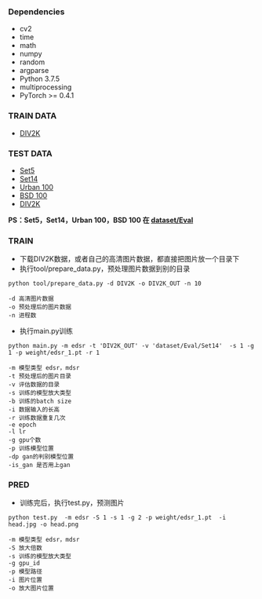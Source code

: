 ### Dependencies

* cv2
*  time
*  math
* numpy
* random
* argparse
*  Python 3.7.5
* multiprocessing
*  PyTorch >= 0.4.1

### TRAIN DATA
* [DIV2K](http://data.vision.ee.ethz.ch/cvl/DIV2K/DIV2K_train_HR.zip)
### TEST DATA

* [Set5](https://link.zhihu.com/?target=http%3A//people.rennes.inria.fr/Aline.Roumy/results/SR_BMVC12.html)
* [Set14](https://link.zhihu.com/?target=https%3A//sites.google.com/site/romanzeyde/research-interests)
* [Urban 100](https://link.zhihu.com/?target=https%3A//sites.google.com/site/jbhuang0604/publications/struct_sr)
* [BSD 100](https://link.zhihu.com/?target=https%3A//www.eecs.berkeley.edu/Research/Projects/CS/vision/bsds/)
* [DIV2K](http://data.vision.ee.ethz.ch/cvl/DIV2K/DIV2K_valid_HR.zip)


**PS：Set5，Set14，Urban 100，BSD 100 在 [dataset/Eval](https://github.com/lockeliu/super_solution/tree/master/dataset/Eval)**


### TRAIN
* 下载DIV2K数据，或者自己的高清图片数据，都直接把图片放一个目录下
* 执行tool/prepare_data.py，预处理图片数据到别的目录
```
python tool/prepare_data.py -d DIV2K -o DIV2K_OUT -n 10 

-d 高清图片数据
-o 预处理后的图片数据
-n 进程数
```
* 执行main.py训练
```
python main.py -m edsr -t 'DIV2K_OUT' -v 'dataset/Eval/Set14'  -s 1 -g 1 -p weight/edsr_1.pt -r 1

-m 模型类型 edsr，mdsr
-t 预处理后的图片目录
-v 评估数据的目录
-s 训练的模型放大类型
-b 训练的batch size
-i 数据输入的长高
-r 训练数据重复几次
-e epoch
-l lr
-g gpu个数
-p 训练模型位置
-dp gan的判别模型位置
-is_gan 是否用上gan
```

### PRED
* 训练完后，执行test.py，预测图片
```
python test.py  -m edsr -S 1 -s 1 -g 2 -p weight/edsr_1.pt  -i head.jpg -o head.png

-m 模型类型 edsr，mdsr
-S 放大倍数
-s 训练的模型放大类型
-g gpu_id
-p 模型路径
-i 图片位置
-o 放大图片位置
```
